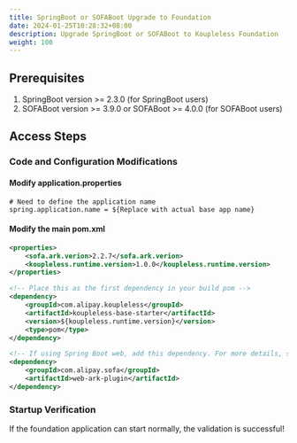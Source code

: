 ```yaml
---
title: SpringBoot or SOFABoot Upgrade to Foundation
date: 2024-01-25T10:28:32+08:00
description: Upgrade SpringBoot or SOFABoot to Koupleless Foundation
weight: 100
---
```


## Prerequisites
1. SpringBoot version >= 2.3.0 (for SpringBoot users)
2. SOFABoot version >= 3.9.0 or SOFABoot >= 4.0.0 (for SOFABoot users)

## Access Steps

### Code and Configuration Modifications

#### Modify application.properties
```properties
# Need to define the application name
spring.application.name = ${Replace with actual base app name}
```

#### Modify the main pom.xml
```xml
<properties>
    <sofa.ark.verion>2.2.7</sofa.ark.verion>
    <koupleless.runtime.version>1.0.0</koupleless.runtime.version>
</properties>
```

```xml
<!-- Place this as the first dependency in your build pom -->
<dependency>
    <groupId>com.alipay.koupleless</groupId>
    <artifactId>koupleless-base-starter</artifactId>
    <version>${koupleless.runtime.version}</version>
    <type>pom</type>
</dependency>

<!-- If using Spring Boot web, add this dependency. For more details, see https://www.sofastack.tech/projects/sofa-boot/sofa-ark-multi-web-component-deploy/ -->
<dependency>
    <groupId>com.alipay.sofa</groupId>
    <artifactId>web-ark-plugin</artifactId>
</dependency>
```

### Startup Verification
If the foundation application can start normally, the validation is successful!

<br/>
<br/>

